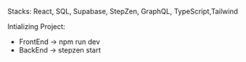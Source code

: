 Stacks: React, SQL, Supabase, StepZen, GraphQL, TypeScript,Tailwind

Intializing Project:
  - FrontEnd -> npm run dev
  - BackEnd -> stepzen start
